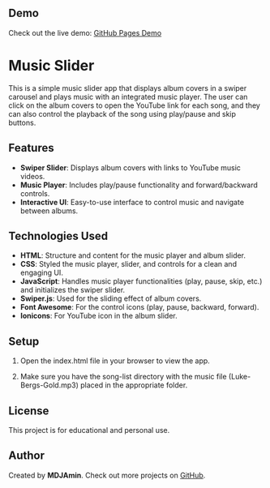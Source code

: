 ## Demo

Check out the live demo: [GitHub Pages Demo](https://mdjamin.github.io/Music-Slider/)

# Music Slider

This is a simple music slider app that displays album covers in a swiper carousel and plays music with an integrated music player. The user can click on the album covers to open the YouTube link for each song, and they can also control the playback of the song using play/pause and skip buttons.

## Features

- **Swiper Slider**: Displays album covers with links to YouTube music videos.
- **Music Player**: Includes play/pause functionality and forward/backward controls.
- **Interactive UI**: Easy-to-use interface to control music and navigate between albums.

## Technologies Used

- **HTML**: Structure and content for the music player and album slider.
- **CSS**: Styled the music player, slider, and controls for a clean and engaging UI.
- **JavaScript**: Handles music player functionalities (play, pause, skip, etc.) and initializes the swiper slider.
- **Swiper.js**: Used for the sliding effect of album covers.
- **Font Awesome**: For the control icons (play, pause, backward, forward).
- **Ionicons**: For YouTube icon in the album slider.

## Setup

1. Open the index.html file in your browser to view the app.

2. Make sure you have the song-list directory with the music file (Luke-Bergs-Gold.mp3) placed in the appropriate folder.

## License

This project is for educational and personal use.


## Author
Created by **MDJAmin**. Check out more projects on [GitHub](https://github.com/MDJAmin).
